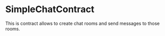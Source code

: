 # SimpleChatContract

This is contract allows to create chat rooms and send messages to those rooms.
